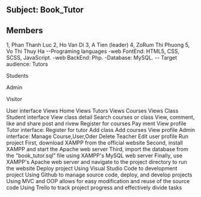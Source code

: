 ## Subject: Book_Tutor
## Members
1, Phan Thanh Luc
2, Ho Van Di
3, A Tien (leader)
4, ZoRum Thi Phuong
5, Vo Thi Thuy Ha
--Programing languages
-web FontEnd: HTML5, CSS, SCSS, JavaScript.
-web BackEnd: Php.
-Database: MySQL.
-- Target audience:
Tutors

Students

Admin

Visitor

User interface
Views Home
Views Tutors
Views Courses
Views Class
Student interface
View class detail
Search courses or class
View, comment, like and share post and rivew
Register for courses
Pay ment
View profile
Tutor interface:
Register for tutor
Add class
Add courses
View profile
Admin interface:
Manage Course,User,Oder
Delete Teacher
Edit user profile
Run project
First, download XAMPP from the official website
Second, install XAMPP and start the Apache web server
Third, import the database from the "book_tutor.sql" file using XAMPP's MySQL web server
Finally, use XAMPP's Apache web server and navigate to the project directory to run the website
Deploy project
Using Visual Studio Code to development project
Using Github to manage source code, deploy, and develop projects
Using MVC and OOP allows for easy modification and reuse of the source code
Using Trello to track project progress and effectively divide tasks
